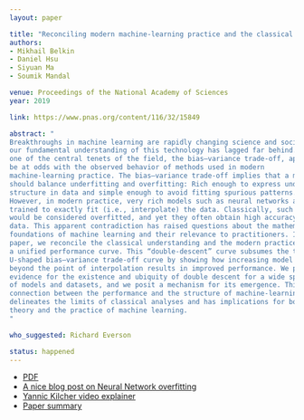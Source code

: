 ```yaml
---
layout: paper

title: "Reconciling modern machine-learning practice and the classical bias–variance trade-off"
authors:
- Mikhail Belkin
- Daniel Hsu
- Siyuan Ma
- Soumik Mandal

venue: Proceedings of the National Academy of Sciences
year: 2019

link: https://www.pnas.org/content/116/32/15849

abstract: "
Breakthroughs in machine learning are rapidly changing science and society, yet
our fundamental understanding of this technology has lagged far behind. Indeed,
one of the central tenets of the field, the bias–variance trade-off, appears to
be at odds with the observed behavior of methods used in modern
machine-learning practice. The bias–variance trade-off implies that a model
should balance underfitting and overfitting: Rich enough to express underlying
structure in data and simple enough to avoid fitting spurious patterns.
However, in modern practice, very rich models such as neural networks are
trained to exactly fit (i.e., interpolate) the data. Classically, such models
would be considered overfitted, and yet they often obtain high accuracy on test
data. This apparent contradiction has raised questions about the mathematical
foundations of machine learning and their relevance to practitioners. In this
paper, we reconcile the classical understanding and the modern practice within
a unified performance curve. This “double-descent” curve subsumes the textbook
U-shaped bias–variance trade-off curve by showing how increasing model capacity
beyond the point of interpolation results in improved performance. We provide
evidence for the existence and ubiquity of double descent for a wide spectrum
of models and datasets, and we posit a mechanism for its emergence. This
connection between the performance and the structure of machine-learning models
delineates the limits of classical analyses and has implications for both the
theory and the practice of machine learning.
"

who_suggested: Richard Everson

status: happened
---
```

- [PDF](https://www.pnas.org/content/116/32/15849.full.pdf)
- [A nice blog post on Neural Network overfitting](https://lilianweng.github.io/lil-log/2019/03/14/are-deep-neural-networks-dramatically-overfitted.html)
- [Yannic Kilcher video explainer](https://www.youtube.com/watch?v=ZAW9EyNo2fw)
- [Paper summary](https://vitalab.github.io/article/2019/09/18/double-descent-curve.html)
